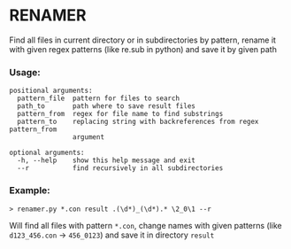 # RENAMER

Find all files in current directory or in subdirectories by pattern, 
rename it with given regex patterns (like re.sub in python) and 
save it by given path

### Usage:
```
positional arguments:
  pattern_file  pattern for files to search
  path_to       path where to save result files
  pattern_from  regex for file name to find substrings
  pattern_to    replacing string with backreferences from regex pattern_from
                argument

optional arguments:
  -h, --help    show this help message and exit
  --r           find recursively in all subdirectories
```

### Example:
```
> renamer.py *.con result .(\d*)_(\d*).* \2_0\1 --r
```
Will find all files with pattern ```*.con```, 
change names with given patterns (like ```d123_456.con``` -> ```456_0123```) 
and save it in directory ```result```
